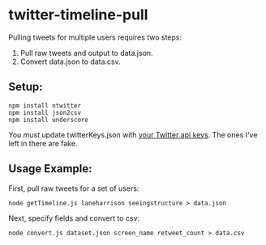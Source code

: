 twitter-timeline-pull
=====================

Pulling tweets for multiple users requires two steps:

1. Pull raw tweets and output to data.json.
2. Convert data.json to data.csv.


Setup: 
---

    npm install ntwitter
    npm install json2csv
    npm install underscore

You *must* update twitterKeys.json with [your Twitter api keys](https://github.com/AvianFlu/ntwitter#setup-api). The ones I've left in there are fake.

Usage Example: 
---

First, pull raw tweets for a set of users:

    node getTimeline.js laneharrison seeingstructure > data.json

Next, specify fields and convert to csv:

    node convert.js dataset.json screen_name retweet_count > data.csv
